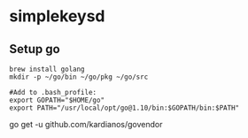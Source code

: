 # simplekeysd

## Setup go
    brew install golang
    mkdir -p ~/go/bin ~/go/pkg ~/go/src
  
    #Add to .bash_profile:
    export GOPATH="$HOME/go"
    export PATH="/usr/local/opt/go@1.10/bin:$GOPATH/bin:$PATH"
  

go get -u github.com/kardianos/govendor
